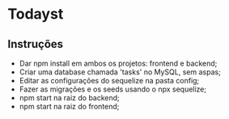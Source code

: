 # Todayst

## Instruções

- Dar npm install em ambos os projetos: frontend e backend;
- Criar uma database chamada 'tasks' no MySQL, sem aspas;
- Editar as configurações do sequelize na pasta config;
- Fazer as migrações e os seeds usando o npx sequelize;
- npm start na raiz do backend;
- npm start na raiz do frontend;
